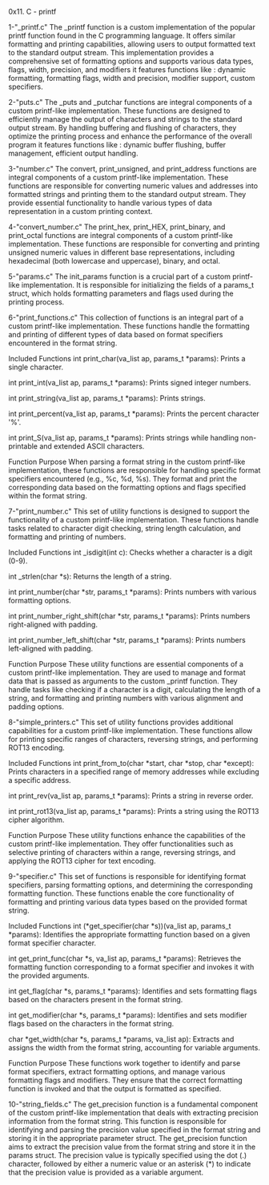 0x11. C - printf

1-"_printf.c"
The _printf function is a custom implementation of the popular printf function found in the C programming language. It offers similar formatting and printing capabilities, allowing users to output formatted text to the standard output stream. This implementation provides a comprehensive set of formatting options and supports various data types, flags, width, precision, and modifiers it features functions like : dynamic formatting, formatting flags, width and precision, modifier support, custom specifiers.

2-"puts.c"
The _puts and _putchar functions are integral components of a custom printf-like implementation. These functions are designed to efficiently manage the output of characters and strings to the standard output stream. By handling buffering and flushing of characters, they optimize the printing process and enhance the performance of the overall program it features functions like : dynamic buffer flushing, buffer management, efficient output handling.

3-"number.c"
The convert, print_unsigned, and print_address functions are integral components of a custom printf-like implementation. These functions are responsible for converting numeric values and addresses into formatted strings and printing them to the standard output stream. They provide essential functionality to handle various types of data representation in a custom printing context.

4-"convert_number.c"
The print_hex, print_HEX, print_binary, and print_octal functions are integral components of a custom printf-like implementation. These functions are responsible for converting and printing unsigned numeric values in different base representations, including hexadecimal (both lowercase and uppercase), binary, and octal.

5-"params.c"
The init_params function is a crucial part of a custom printf-like implementation. It is responsible for initializing the fields of a params_t struct, which holds formatting parameters and flags used during the printing process.

6-"print_functions.c"
This collection of functions is an integral part of a custom printf-like implementation. These functions handle the formatting and printing of different types of data based on format specifiers encountered in the format string.

Included Functions
int print_char(va_list ap, params_t *params): Prints a single character.

int print_int(va_list ap, params_t *params): Prints signed integer numbers.

int print_string(va_list ap, params_t *params): Prints strings.

int print_percent(va_list ap, params_t *params): Prints the percent character '%'.

int print_S(va_list ap, params_t *params): Prints strings while handling non-printable and extended ASCII characters.

Function Purpose
When parsing a format string in the custom printf-like implementation, these functions are responsible for handling specific format specifiers encountered (e.g., %c, %d, %s). They format and print the corresponding data based on the formatting options and flags specified within the format string.

7-"print_number.c"
This set of utility functions is designed to support the functionality of a custom printf-like implementation. These functions handle tasks related to character digit checking, string length calculation, and formatting and printing of numbers.

Included Functions
int _isdigit(int c): Checks whether a character is a digit (0-9).

int _strlen(char *s): Returns the length of a string.

int print_number(char *str, params_t *params): Prints numbers with various formatting options.

int print_number_right_shift(char *str, params_t *params): Prints numbers right-aligned with padding.

int print_number_left_shift(char *str, params_t *params): Prints numbers left-aligned with padding.

Function Purpose
These utility functions are essential components of a custom printf-like implementation. They are used to manage and format data that is passed as arguments to the custom _printf function. They handle tasks like checking if a character is a digit, calculating the length of a string, and formatting and printing numbers with various alignment and padding options.

8-"simple_printers.c"
This set of utility functions provides additional capabilities for a custom printf-like implementation. These functions allow for printing specific ranges of characters, reversing strings, and performing ROT13 encoding.

Included Functions
int print_from_to(char *start, char *stop, char *except): Prints characters in a specified range of memory addresses while excluding a specific address.

int print_rev(va_list ap, params_t *params): Prints a string in reverse order.

int print_rot13(va_list ap, params_t *params): Prints a string using the ROT13 cipher algorithm.

Function Purpose
These utility functions enhance the capabilities of the custom printf-like implementation. They offer functionalities such as selective printing of characters within a range, reversing strings, and applying the ROT13 cipher for text encoding.

9-"specifier.c"
This set of functions is responsible for identifying format specifiers, parsing formatting options, and determining the corresponding formatting function. These functions enable the core functionality of formatting and printing various data types based on the provided format string.

Included Functions
int (*get_specifier(char *s))(va_list ap, params_t *params): Identifies the appropriate formatting function based on a given format specifier character.

int get_print_func(char *s, va_list ap, params_t *params): Retrieves the formatting function corresponding to a format specifier and invokes it with the provided arguments.

int get_flag(char *s, params_t *params): Identifies and sets formatting flags based on the characters present in the format string.

int get_modifier(char *s, params_t *params): Identifies and sets modifier flags based on the characters in the format string.

char *get_width(char *s, params_t *params, va_list ap): Extracts and assigns the width from the format string, accounting for variable arguments.

Function Purpose
These functions work together to identify and parse format specifiers, extract formatting options, and manage various formatting flags and modifiers. They ensure that the correct formatting function is invoked and that the output is formatted as specified.

10-"string_fields.c"
The get_precision function is a fundamental component of the custom printf-like implementation that deals with extracting precision information from the format string. This function is responsible for identifying and parsing the precision value specified in the format string and storing it in the appropriate parameter struct.
The get_precision function aims to extract the precision value from the format string and store it in the params struct. The precision value is typically specified using the dot (.) character, followed by either a numeric value or an asterisk (*) to indicate that the precision value is provided as a variable argument.
